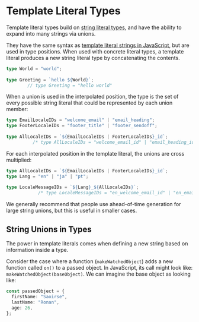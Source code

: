 # Template Literal Types

Template literal types build on [string literal types](https://www.typescriptlang.org/docs/handbook/2/everyday-types.html#literal-types), and have the ability to expand into many strings via unions.

They have the same syntax as [template literal strings in JavaScript](https://developer.mozilla.org/en-US/docs/Web/JavaScript/Reference/Template_literals), but are used in type positions. When used with concrete literal types, a template literal produces a new string literal type by concatenating the contents.

```ts
type World = "world";
 
type Greeting = `hello ${World}`;
        // type Greeting = "hello world"
```

When a union is used in the interpolated position, the type is the set of every possible string literal that could be represented by each union member:

```ts
type EmailLocaleIDs = "welcome_email" | "email_heading";
type FooterLocaleIDs = "footer_title" | "footer_sendoff";
 
type AllLocaleIDs = `${EmailLocaleIDs | FooterLocaleIDs}_id`;
          /* type AllLocaleIDs = "welcome_email_id" | "email_heading_id" | "footer_title_id" | "footer_sendoff_id" */
```

For each interpolated position in the template literal, the unions are cross multiplied:

```ts
type AllLocaleIDs = `${EmailLocaleIDs | FooterLocaleIDs}_id`;
type Lang = "en" | "ja" | "pt";
 
type LocaleMessageIDs = `${Lang}_${AllLocaleIDs}`;
            /* type LocaleMessageIDs = "en_welcome_email_id" | "en_email_heading_id" | "en_footer_title_id" | "en_footer_sendoff_id" | "ja_welcome_email_id" | "ja_email_heading_id" | "ja_footer_title_id" | "ja_footer_sendoff_id" | "pt_welcome_email_id" | "pt_email_heading_id" | "pt_footer_title_id" | "pt_footer_sendoff_id" */
```

We generally recommend that people use ahead-of-time generation for large string unions, but this is useful in smaller cases.

## String Unions in Types

The power in template literals comes when defining a new string based on information inside a type.

Consider the case where a function (`makeWatchedObject`) adds a new function called `on()` to a passed object. In JavaScript, its call might look like: `makeWatchedObject(baseObject)`. We can imagine the base object as looking like:

```ts
const passedObject = {
  firstName: "Saoirse",
  lastName: "Ronan",
  age: 26,
};
```
